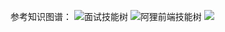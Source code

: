 参考知识图谱：
![面试技能树](https://github.com/InterviewMap/InterviewMap)
![阿狸前端技能树](https://github.com/TeamStuQ/skill-map)
![](https://raw.githubusercontent.com/TeamStuQ/skill-map/master/data/designbyStuQ/png-FrontEnd-by-StuQ.png)
